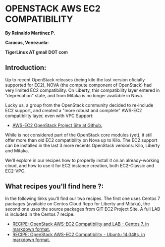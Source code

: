 # OPENSTACK AWS EC2 COMPATIBILITY

**By Reinaldo Martínez P.**

**Caracas, Venezuela:**

**TigerLinux AT gmail DOT com**


## Introduction:

Up to recent OpenStack releases (being kilo the last version oficially supported for EC2), NOVA (the compute component of OpenStack) had very limited EC2 compatibility. On Liberty, this compatibility layer entered in "deprecation" state, and from Mitaka is no longer available in Nova.

Lucky us, a group from the OpenStack community decided to re-include EC2 support, and created a "more robust and complete" AWS-EC2 compatibility layer, even with VPC Support:

* [AWS-EC2 OpenStack Project Site at Github.](https://github.com/openstack/ec2-api)

While is not considered part of the OpenStack core modules (yet), it still offer more than old EC2 compatibility on Nova up to Kilo. The EC2 support can be installed in the last 3 more recents OpenStack versions: Kilo, Liberty and Mitaka.

We'll explore in our recipes how to properlly install it on an already-working cloud, and how to use it for EC2 instance creation, both EC2-Classic and EC2-VPC.


## What recipes you'll find here ?:

In the following links you'll find our two recipes. The first one uses Centos 7 packages (available on Centos Cloud Repo for Liberty and Mitaka), the second one uses the source packages from GIT EC2 Project Site. A full LAB is included in the Centos 7 recipe.

* [RECIPE: OpenStack AWS-EC2 Compatibility and LAB - Centos 7, in markdown format.](https://github.com/tigerlinux/tigerlinux.github.io/blob/master/recipes/openstack/openstack-aws-ec2-compatibility/RECIPE-aws-ec2-openstack-compat-lab.md "OpenStack AWS-EC2 Compat - Centos 7")
* [RECIPE: OpenStack AWS-EC2 Compatibility - Ubuntu 14.04lts, in markdown format.](https://github.com/tigerlinux/tigerlinux.github.io/blob/master/recipes/openstack/openstack-aws-ec2-compatibility/RECIPE-aws-ec2-openstack-compat-ubuntu.md "OpenStack AWS-EC2 Compat - Ubuntu 1404lts")
